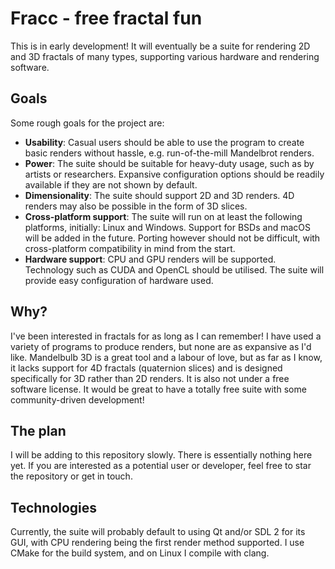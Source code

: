 # Fracc - free fractal fun
This is in early development! It will eventually be a suite for rendering 2D and 3D fractals of many types, supporting various hardware and rendering software.

## Goals
Some rough goals for the project are:
* **Usability**: Casual users should be able to use the program to create basic renders without hassle, e.g. run-of-the-mill Mandelbrot renders.
* **Power**: The suite should be suitable for heavy-duty usage, such as by artists or researchers. Expansive configuration options should be readily available if they are not shown by default.
* **Dimensionality**: The suite should support 2D and 3D renders. 4D renders may also be possible in the form of 3D slices.
* **Cross-platform support**: The suite will run on at least the following platforms, initially: Linux and Windows. Support for BSDs and macOS will be added in the future. Porting however should not be difficult, with cross-platform compatibility in mind from the start.
* **Hardware support**: CPU and GPU renders will be supported. Technology such as CUDA and OpenCL should be utilised. The suite will provide easy configuration of hardware used.

## Why?
I've been interested in fractals for as long as I can remember! I have used a variety of programs to produce renders, but none are as expansive as I'd like. Mandelbulb 3D is a great tool and a labour of love, but as far as I know, it lacks support for 4D fractals (quaternion slices) and is designed specifically for 3D rather than 2D renders. It is also not under a free software license. It would be great to have a totally free suite with some community-driven development!

## The plan
I will be adding to this repository slowly. There is essentially nothing here yet. If you are interested as a potential user or developer, feel free to star the repository or get in touch.

## Technologies
Currently, the suite will probably default to using Qt and/or SDL 2 for its GUI, with CPU rendering being the first render method supported. I use CMake for the build system, and on Linux I compile with clang.
